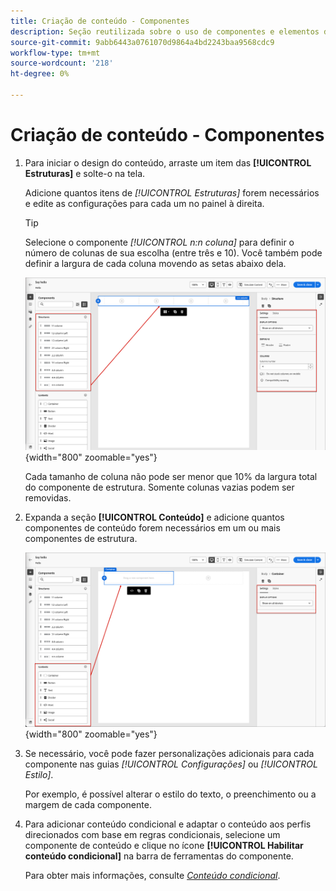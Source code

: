 ```yaml
---
title: Criação de conteúdo - Componentes
description: Seção reutilizada sobre o uso de componentes e elementos de conteúdo para a criação de conteúdo
source-git-commit: 9abb6443a0761070d9864a4bd2243baa9568cdc9
workflow-type: tm+mt
source-wordcount: '218'
ht-degree: 0%

---
```


# Criação de conteúdo - Componentes

1. Para iniciar o design do conteúdo, arraste um item das **[!UICONTROL Estruturas]** e solte-o na tela.

   Adicione quantos itens de _[!UICONTROL Estruturas]_ forem necessários e edite as configurações para cada um no painel à direita.

   >[!TIP]
   >
   >Selecione o componente _[!UICONTROL n:n coluna]_ para definir o número de colunas de sua escolha (entre três e 10). Você também pode definir a largura de cada coluna movendo as setas abaixo dela.

   ![Arraste uma estrutura para a tela e ajuste as configurações](../assets/content-design-shared/content-design-add-structure.png){width="800" zoomable="yes"}

   Cada tamanho de coluna não pode ser menor que 10% da largura total do componente de estrutura. Somente colunas vazias podem ser removidas.

1. Expanda a seção **[!UICONTROL Conteúdo]** e adicione quantos componentes de conteúdo forem necessários em um ou mais componentes de estrutura.

   ![Arraste um elemento de conteúdo para a tela e ajuste as configurações](../assets/content-design-shared/content-design-add-content.png){width="800" zoomable="yes"}
   <!--
   reference to the contents elements when we have a completed reference for each.--->

1. Se necessário, você pode fazer personalizações adicionais para cada componente nas guias _[!UICONTROL Configurações]_ ou _[!UICONTROL Estilo]_.

   Por exemplo, é possível alterar o estilo do texto, o preenchimento ou a margem de cada componente.

1. Para adicionar conteúdo condicional e adaptar o conteúdo aos perfis direcionados com base em regras condicionais, selecione um componente de conteúdo e clique no ícone **[!UICONTROL Habilitar conteúdo condicional]** na barra de ferramentas do componente.

   Para obter mais informações, consulte [_Conteúdo condicional_](../user/content/conditional-content.md).
